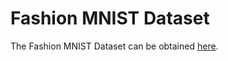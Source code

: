 # Fashion MNIST Dataset

The Fashion MNIST Dataset can be obtained [here](https://www.kaggle.com/datasets/zalando-research/fashionmnist).

